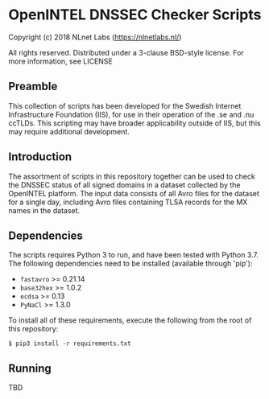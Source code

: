 # OpenINTEL DNSSEC Checker Scripts

Copyright (c) 2018 NLnet Labs (https://nlnetlabs.nl/)

All rights reserved. Distributed under a 3-clause BSD-style license. For more information, see LICENSE

## Preamble

This collection of scripts has been developed for the Swedish Internet Infrastructure Foundation (IIS), for use in their operation of the .se and .nu ccTLDs. This scripting may have broader applicability outside of IIS, but this may require additional development.

## Introduction

The assortment of scripts in this repository together can be used to check the DNSSEC status of all signed domains in a dataset collected by the OpenINTEL platform. The input data consists of all Avro files for the dataset for a single day, including Avro files containing TLSA records for the MX names in the dataset.

## Dependencies

The scripts requires Python 3 to run, and have been tested with Python 3.7. The following dependencies need to be installed (available through 'pip'):

 - ```fastavro``` >= 0.21.14
 - ```base32hex``` >= 1.0.2
 - ```ecdsa``` >= 0.13
 - ```PyNaCl``` >= 1.3.0

To install all of these requirements, execute the following from the root of this repository:

```
$ pip3 install -r requirements.txt
```

## Running

TBD
